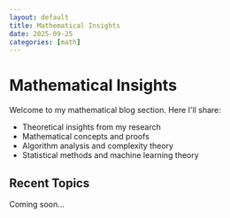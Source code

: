 ```yaml
---
layout: default
title: Mathematical Insights
date: 2025-09-25
categories: [math]
---
```


# Mathematical Insights

Welcome to my mathematical blog section. Here I'll share:

- Theoretical insights from my research
- Mathematical concepts and proofs
- Algorithm analysis and complexity theory
- Statistical methods and machine learning theory

## Recent Topics

Coming soon...